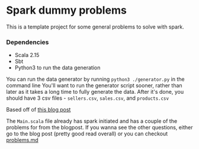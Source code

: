 # Spark dummy problems

This is a template project for some general problems to solve with spark.

### Dependencies

- Scala 2.15 
- Sbt
- Python3 to run the data generation

You can run the data generator by running `python3 ./generator.py` in the command line
You'll want to run the generator script sooner, rather than later as it takes a long time to fully generate the data. After it's done, you should have 3 csv files - `sellers.csv`, `sales.csv`, and `products.csv`

Based off of [this blog post](https://towardsdatascience.com/six-spark-exercises-to-rule-them-all-242445b24565)

The `Main.scala` file already has spark initiated and has a couple of the problems for from the blogpost. If you wanna see the other questions, either go to the blog post (pretty good read overall) or you can checkout [problems.md](./problems.md)
